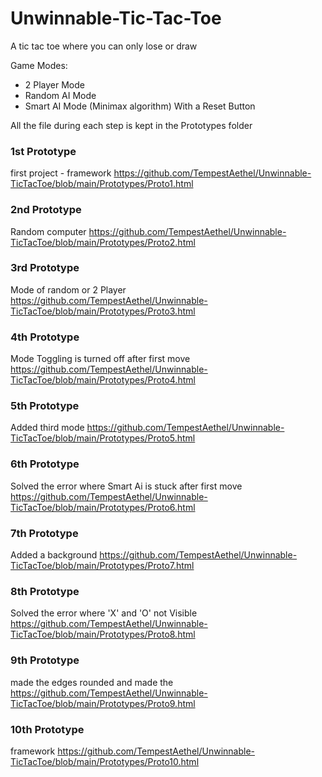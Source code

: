 # Unwinnable-Tic-Tac-Toe
A tic tac toe where you can only lose or draw 

Game Modes:
- 2 Player Mode
- Random AI Mode
- Smart AI Mode (Minimax algorithm)
With a Reset Button 

All the file during each step is kept in the Prototypes folder

### 1st Prototype
first project - framework 
https://github.com/TempestAethel/Unwinnable-TicTacToe/blob/main/Prototypes/Proto1.html

### 2nd Prototype
Random computer 
https://github.com/TempestAethel/Unwinnable-TicTacToe/blob/main/Prototypes/Proto2.html

### 3rd Prototype
Mode of random or 2 Player
https://github.com/TempestAethel/Unwinnable-TicTacToe/blob/main/Prototypes/Proto3.html

### 4th Prototype
Mode Toggling is turned off after first move
https://github.com/TempestAethel/Unwinnable-TicTacToe/blob/main/Prototypes/Proto4.html

### 5th Prototype
Added third mode
https://github.com/TempestAethel/Unwinnable-TicTacToe/blob/main/Prototypes/Proto5.html

### 6th Prototype
Solved the error where Smart Ai is stuck after first move
https://github.com/TempestAethel/Unwinnable-TicTacToe/blob/main/Prototypes/Proto6.html

### 7th Prototype
Added a background 
https://github.com/TempestAethel/Unwinnable-TicTacToe/blob/main/Prototypes/Proto7.html

### 8th Prototype
Solved the error where 'X' and 'O' not Visible
https://github.com/TempestAethel/Unwinnable-TicTacToe/blob/main/Prototypes/Proto8.html

### 9th Prototype
made the edges rounded and made the 
https://github.com/TempestAethel/Unwinnable-TicTacToe/blob/main/Prototypes/Proto9.html

### 10th Prototype
framework 
https://github.com/TempestAethel/Unwinnable-TicTacToe/blob/main/Prototypes/Proto10.html
